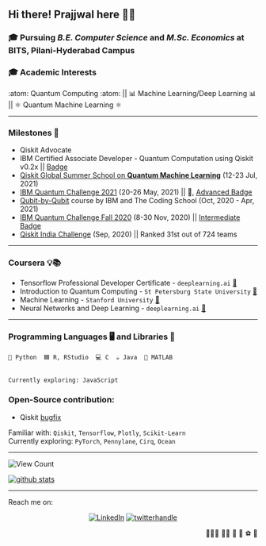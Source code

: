 ## Hi there! Prajjwal here 🙏🏼

### 🎓 Pursuing ***B.E. Computer Science*** and ***M.Sc. Economics*** at BITS, Pilani-Hyderabad Campus

### 🎓 Academic Interests  

:atom: Quantum Computing :atom: || 📊 Machine Learning/Deep Learning 📊 || ⚛️ Quantum Machine Learning ⚛️

---

### Milestones 🏁 

- Qiskit Advocate
- IBM Certified Associate Developer - Quantum Computation using Qiskit v0.2x || [Badge](https://www.credly.com/badges/d4e8f9ad-f0f1-45af-9393-34d55132f319/public_url)
- [Qiskit Global Summer School on **Quantum Machine Learning**](https://qiskit.org/events/summer-school/) (12-23 Jul, 2021)
- [IBM Quantum Challenge 2021](https://research.ibm.com/blog/quantum-challenge-2021) (20-26 May, 2021) || 🥇, [Advanced Badge](https://www.credly.com/badges/2d360edf-05c6-4729-9a24-36378e62131b/public_url)
- [Qubit-by-Qubit](https://www.qubitbyqubit.org/) course by IBM and The Coding School (Oct, 2020 - Apr, 2021)
- [IBM Quantum Challenge Fall 2020](https://www.ibm.com/blogs/research/2020/10/quantum-challenge-future/) (8-30 Nov, 2020) || [Intermediate Badge](https://www.credly.com/earner/earned/badge/acd8284d-a04d-4f07-8bd8-79449d4b17c8)
- [Qiskit India Challenge](https://medium.com/qiskit/introducing-the-qiskit-india-challenge-a-taste-of-quantum-machine-learning-for-qiskitters-in-india-4780ddbb03ab) (Sep, 2020) || Ranked 31st out of 724 teams

---

### Coursera 💡📚  

- Tensorflow Professional Developer Certificate - `deeplearning.ai` [📎](https://www.coursera.org/account/accomplishments/professional-cert/QK7U4A294WB7)  
- Introduction to Quantum Computing - `St Petersburg State University` [📎](https://www.coursera.org/account/accomplishments/verify/KLT6B74U2VE8)  
- Machine Learning - `Stanford University` [📎](https://www.coursera.org/account/accomplishments/verify/ST9RP6ZJNBQ2)  
- Neural Networks and Deep Learning - `deeplearning.ai` [📎](https://www.coursera.org/account/accomplishments/verify/FRFT2S9VY4GV)  

---

### Programming Languages 🖥️ and Libraries 🧮

```
🐍 Python  🟦 R, RStudio  💻 C  ☕ Java  🔡 MATLAB  


Currently exploring: JavaScript
```

### Open-Source contribution:  
- Qiskit [bugfix](https://github.com/Qiskit/qiskit-terra/pull/6563)


Familiar with: `Qiskit`, `Tensorflow`, `Plotly`, `Scikit-Learn`  
Currently exploring: `PyTorch`, `Pennylane`, `Cirq`, `Ocean`

---

![View Count](https://gpvc.arturio.dev/jwalaQ) 

<a href="https://github.com/jwalaQ">
 <img align="center" src="https://github-readme-stats.vercel.app/api?username=jwalaQ&&hide=issues&count_private=true&show_icons=true&theme=dark&hide_rank=true" alt="github stats"/>
</a>

---

Reach me on:
<p align="center">
 <a href="https://www.linkedin.com/in/prajjwalv"><img src="https://img.shields.io/badge/LinkedIn--_.svg?style=social&logo=linkedin" alt="LinkedIn"></a>
 <a href="https://twitter.com/QJwala"><img src="https://img.shields.io/badge/Twitter--_.svg?style=social&logo=twitter" alt="twitterhandle"></a>
</p>

<p align="right">
🧘🏻‍♂️ 🏊‍♂️ 🏓 🏸 ⚽ 🏏
 </p>
<!--
**jwalaQ/jwalaQ** is a ✨ _special_ ✨ repository because its `README.md` (this file) appears on your GitHub profile.

Here are some ideas to get you started:

- 🔭 I’m currently working o
- 🌱 I’m currently learning Quantum Computing, Quantum Machine Learning, Deep Learning, Machine Learning
- 👯 I’m looking to collaborate on ...
- 🤔 I’m looking for help with ...
- 💬 Ask me about ...
- 📫 How to reach me: ...
- 😄 Pronouns: ...
- ⚡ Fun fact: ...
-->
